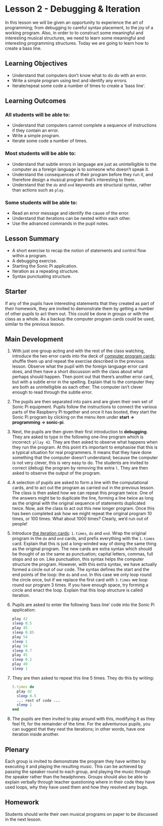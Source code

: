# Lesson 2 - Debugging & Iteration

In this lesson we will be given an opportunity to experience the art of programming; from debugging to careful syntax placement, to the joy of a working program. Also, in order to to construct some meaningful and interesting musical structures, we need to learn some meaningful and interesting programming structures. Today we are going to learn how to create a bass line.

## Learning Objectives

- Understand that computers don’t know what to do do with an error.
- Write a simple program using text and identify any errors.
- Iterate/repeat some code a number of times to create a 'bass line'.

## Learning Outcomes

### All students will be able to:

- Understand that computers cannot complete a sequence of instructions if they contain an error.
- Write a simple program.
- Iterate some code a number of times.

### Most students will be able to:

- Understand that subtle errors in language are just as unintelligible to the computer as a foreign language is to someone who doesn’t speak it.
- Understand the consequences of their program before they run it, and therefore design a musical program that’s interesting to them.
- Understand that the `do` and `end` keywords are structural syntax, rather than actions such as `play`.

### Some students will be able to:

- Read an error message and identify the cause of the error.
- Understand that iterations can be nested within each other.
- Use the advanced commands in the pupil notes.

## Lesson Summary

- A short exercise to recap the notion of statements and control flow within a program.
- A debugging exercise.
- Starting the Sonic Pi application.
- Iteration as a repeating structure.
- Syntax punctuating structure.

## Starter

If any of the pupils have interesting statements that they created as part of their homework, they are invited to demonstrate them by getting a number of other pupils to act them out. This could be done in groups or with the class as a whole. As a backup the computer program cards could be used, similar to the previous lesson.

## Main Development

1. With just one group acting and with the rest of the class watching, introduce the two error cards into the deck of [computer program cards](files/Lesson-2-Debug-Cards.pdf); shuffle them up and repeat the exercise described in the previous lesson. Observe what the pupil with the foreign language error card does, and then have a short discussion with the class about what perhaps should happen. Then point out that there’s another error card, but with a subtle error in the spelling. Explain that to the computer they are both as unintelligible as each other. The computer isn’t clever enough to read through the subtle error.

1. The pupils are then separated into pairs and are given their own set of Sonic Pi equipment. Pupils follow the instructions to connect the various parts of the Raspberry Pi together and once it has booted, they start the Sonic Pi program by clicking on the menu item under **start -> programming -> sonic-pi**.

1. Next, the pupils are then given their first introduction to **debugging**. They are asked to type in the following one-line program which is incorrect: `pllay 42`. They are then asked to observe what happens when they run the program. At this point it’s important to emphasise that this is a typical situation for real programmers. It means that they have done something that the computer doesn’t understand; because the computer is not very clever, this is very easy to do. The students are invited to correct (debug) the program by removing the extra `l`. They are then asked to observe the output of the program.

1. A selection of pupils are asked to form a line with the computational cards, and to act out the program as carried out in the previous lesson. The class is then asked how we can repeat this program twice. One of the answers might be to duplicate the line, forming a line twice as long as the original with the original sequence of statements duplicated twice. Now, ask the class to act out this new longer program. Once this has been completed ask how we might repeat the original program 10 times, or 100 times. What about 1000 times? Clearly, we’d run out of people!

1. Introduce [the iteration cards](files/Lesson-2-Iteration-Cards.pdf): `1.times`, `do` and `end`. Wrap the original program in the `do` and `end` cards, and prefix everything with the `1.times` card. Explain that this is just a long-winded way of doing the same thing as the original program. The new cards are extra syntax which should be thought of as the same as punctuation; capital letters, commas, full stops and so on. Like punctuation, this syntax helps the computer structure the program. However, with this extra syntax, we have actually formed a circle out of our code. The syntax defines the start and the end points of the loop: the `do` and `end`. In this case we only loop round the circle once, but if we replace the first card with `3.times` we loop round our program 3 times. If you have enough space, try forming a circle and enact the loop. Explain that this loop structure is called iteration.

1. Pupils are asked to enter the following ‘bass line’ code into the Sonic Pi application:

    ```ruby
    play 42
    sleep 0.5
    play 45
    sleep 0.85
    play 54
    sleep 1
    play 54
    sleep 0.7
    play 45
    sleep 0.2
    play 49
    sleep 1
    ```

1. They are then asked to repeat this line 5 times. They do this by writing:

    ```ruby
    5.times do
      play 42
      sleep 0.5
      ... rest of code ...
      sleep 1
    end
    ```

1. The pupils are then invited to play around with this, modifying it as they feel fit, for the remainder of the time. For the adventurous pupils, you can suggest that they nest the iterations; in other words, have one iteration inside another.

## Plenary

Each group is invited to demonstrate the program they have written by executing it and playing the resulting music. This can be achieved by passing the speaker round to each group, and playing the music through the speaker rather than the headphones. Groups should also be able to explain verbally through teacher questioning where in their code they have used loops, why they have used them and how they resolved any bugs.

## Homework

Students should write their own musical programs on paper to be discussed in the next lesson.
